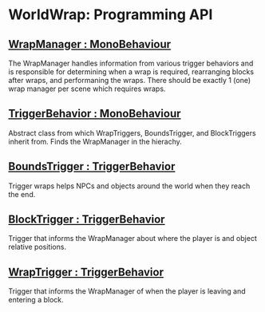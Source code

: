 # **WorldWrap: Programming API**

## [WrapManager : MonoBehaviour](https://github.com/MLivanos/WorldWrap/blob/main/API/WrapManager.md)

The WrapManager handles information from various trigger behaviors and is responsible for determining when a wrap is required, rearranging blocks after wraps, and performaning the wraps. There should be exactly 1 (one) wrap manager per scene which requires wraps.

## [TriggerBehavior : MonoBehaviour](https://github.com/MLivanos/WorldWrap/blob/main/API/TriggerBehavior.md)

Abstract class from which WrapTriggers, BoundsTrigger, and BlockTriggers inherit from. Finds the WrapManager in the hierachy.

## [BoundsTrigger : TriggerBehavior](https://github.com/MLivanos/WorldWrap/blob/main/API/BoundsTrigger.md)

Trigger wraps helps NPCs and objects around the world when they reach the end.

## [BlockTrigger : TriggerBehavior](https://github.com/MLivanos/WorldWrap/blob/main/API/BlockTrigger.md)

Trigger that informs the WrapManager about where the player is and object relative positions.

## [WrapTrigger : TriggerBehavior](https://github.com/MLivanos/WorldWrap/blob/main/API/WrapTrigger.md)

Trigger that informs the WrapManager of when the player is leaving and entering a block.